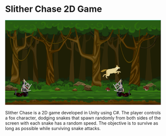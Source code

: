 <h1>Slither Chase 2D Game</h1>

<!--  
<img src="https://raw.githubusercontent.com/Pranav-Talwar/Slither-Chase/master/Assets/Screenshot 2025-02-17 222800.png" alt="Project Screenshot" />-->

<img src="https://raw.githubusercontent.com/Pranav-Talwar/Slither-Chase/master/Assets/Screenshot 2025-02-17 222337.png" alt="Project Screenshot" />

<p>Slither Chase is a 2D game developed in Unity using C#. The player controls a fox character, dodging snakes that spawn randomly from both sides of the screen with each snake has a random speed. The objective is to survive as long as possible while surviving snake attacks.</p>
